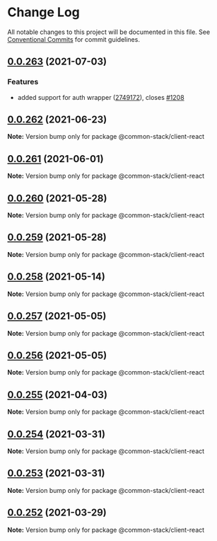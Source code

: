# Change Log

All notable changes to this project will be documented in this file.
See [Conventional Commits](https://conventionalcommits.org) for commit guidelines.

## [0.0.263](https://github.com/cdmbase/fullstack-pro/compare/v0.0.262...v0.0.263) (2021-07-03)


### Features

* added support for auth wrapper ([2749172](https://github.com/cdmbase/fullstack-pro/commit/2749172303f2b35d56fa4e79aabc88beae24d280)), closes [#1208](https://github.com/cdmbase/fullstack-pro/issues/1208)





## [0.0.262](https://github.com/cdmbase/fullstack-pro/compare/v0.0.261...v0.0.262) (2021-06-23)

**Note:** Version bump only for package @common-stack/client-react





## [0.0.261](https://github.com/cdmbase/fullstack-pro/compare/v0.0.260...v0.0.261) (2021-06-01)

**Note:** Version bump only for package @common-stack/client-react





## [0.0.260](https://github.com/cdmbase/fullstack-pro/compare/v0.0.259...v0.0.260) (2021-05-28)

**Note:** Version bump only for package @common-stack/client-react





## [0.0.259](https://github.com/cdmbase/fullstack-pro/compare/v0.0.258...v0.0.259) (2021-05-28)

**Note:** Version bump only for package @common-stack/client-react





## [0.0.258](https://github.com/cdmbase/fullstack-pro/compare/v0.0.257...v0.0.258) (2021-05-14)

**Note:** Version bump only for package @common-stack/client-react





## [0.0.257](https://github.com/cdmbase/fullstack-pro/compare/v0.0.256...v0.0.257) (2021-05-05)

**Note:** Version bump only for package @common-stack/client-react





## [0.0.256](https://github.com/cdmbase/fullstack-pro/compare/v0.0.255...v0.0.256) (2021-05-05)

**Note:** Version bump only for package @common-stack/client-react





## [0.0.255](https://github.com/cdmbase/fullstack-pro/compare/v0.0.254...v0.0.255) (2021-04-03)

**Note:** Version bump only for package @common-stack/client-react





## [0.0.254](https://github.com/cdmbase/fullstack-pro/compare/v0.0.253...v0.0.254) (2021-03-31)

**Note:** Version bump only for package @common-stack/client-react





## [0.0.253](https://github.com/cdmbase/fullstack-pro/compare/v0.0.252...v0.0.253) (2021-03-31)

**Note:** Version bump only for package @common-stack/client-react





## [0.0.252](https://github.com/cdmbase/fullstack-pro/compare/v0.0.251...v0.0.252) (2021-03-29)

**Note:** Version bump only for package @common-stack/client-react
